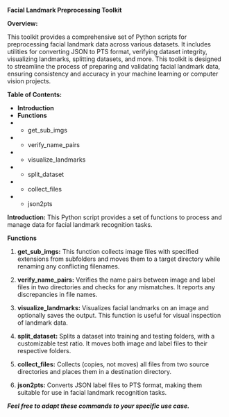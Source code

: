 **Facial Landmark Preprocessing Toolkit**

**Overview:**

This toolkit provides a comprehensive set of Python scripts for preprocessing facial landmark data across various datasets. It includes utilities for converting JSON to PTS format, verifying dataset integrity, visualizing landmarks, splitting datasets, and more. This toolkit is designed to streamline the process of preparing and validating facial landmark data, ensuring consistency and accuracy in your machine learning or computer vision projects.

**Table of Contents:**
* **Introduction**
* **Functions**
* * get_sub_imgs
* * verify_name_pairs
* * visualize_landmarks
* * split_dataset
* * collect_files
* * json2pts


**Introduction:**
This Python script provides a set of functions to process and manage data for facial landmark recognition tasks. 

**Functions**

1. **get_sub_imgs:**
This function collects image files with specified extensions from subfolders and moves them to a target directory while renaming any conflicting filenames.

2. **verify_name_pairs:**
Verifies the name pairs between image and label files in two directories and checks for any mismatches. It reports any discrepancies in file names.

3. **visualize_landmarks:**
Visualizes facial landmarks on an image and optionally saves the output. This function is useful for visual inspection of landmark data.

4. **split_dataset:**
Splits a dataset into training and testing folders, with a customizable test ratio. It moves both image and label files to their respective folders.

5. **collect_files:**
Collects (copies, not moves) all files from two source directories and places them in a destination directory.

6. **json2pts:**
Converts JSON label files to PTS format, making them suitable for use in facial landmark recognition tasks.


**_Feel free to adapt these commands to your specific use case._**
